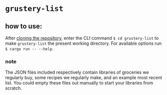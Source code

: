 # `grustery-list`
## how to use:
After [cloning the repository](https://docs.github.com/en/repositories/creating-and-managing-repositories/cloning-a-repository), enter the CLI command `$ cd grustery-list` to make `grustery-list` the present working directory. For available options run     `$ cargo run -- --help`.
### note
The JSON files included respectively contain libraries of groceries we regularly buy, some recipes we regularly make, and an example most recent list. You could empty these files out manually to start your libraries from scratch.
